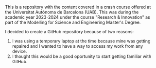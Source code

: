 This is a repository with the content covered in a crash course offered at the Universitat Autònoma de Barcelona (UAB). This was during the academic year 2023-2024 under the course "Research & Innovation" as part of the Modelling for Science and Engineering Master's Degree.

I decided to create a GitHub repository because of two reasons:
1. I was using a temporary laptop at the time because mine was getting repaired and I wanted to have a way to access my work from any device.
2. I thought this would be a good oportunity to start getting familiar with GitHub.